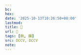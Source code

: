 ```yaml
---
bc:
hex:
date: '2025-10-13T10:26:50+08:00'
lastmod:
title: 􃲪
url: 􃲪
tags: [餉, 饟]
src: DCCV, DCCV
note:
---
```

